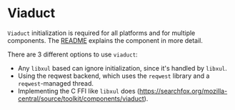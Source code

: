 # Viaduct

`Viaduct` initialization is required for all platforms and for multiple components. The [README](https://github.com/mozilla/application-services/blob/main/components/viaduct/README.md) explains the component in more detail.

There are 3 different options to use `viaduct`:

* Any `libxul` based can ignore initialization, since it's handled by `libxul`.
* Using the reqwest backend, which uses the `reqwest` library and a `reqwest`-managed thread.
* Implementing the C FFI like `libxul` does (https://searchfox.org/mozilla-central/source/toolkit/components/viaduct).
